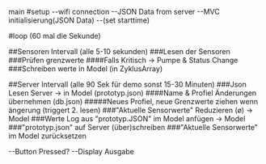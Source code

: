 main
#setup
--wifi connection
--JSON Data from server
--MVC initialisierung(JSON Data)
--(set starttime)

#loop (60 mal die Sekunde)


##Sensoren Intervall (alle 5-10 sekunden)
    ###Lesen der Sensoren
    ###Prüfen grenzwerte
        ####Falls Kritisch -> Pumpe & Status Change
    ###Schreiben werte in Model (in ZyklusArray)
    
##Server Intervall (alle 90 Sek für demo sonst 15-30 Minuten)
    ###Json Lesen Server -> in Model (prototyp.json)
        ####Name & Profiel Änderungen übernehmen (db.json)
            #####Neues Profiel, neue Grenzwerte ziehen wenn ängerung (triggert 2. lesen)
    ###"Aktuelle Sensorwerte" Reduzieren (ø) -> Model
    ###Werte Log aus "prototyp.JSON" im Model anfügen -> Model
    ###"prototyp.json" auf Server (über)schreiben
    ###"Aktuelle Sensorwerte" im Model zurücksetzen
    


--Button Pressed?
    --Display Ausgabe

